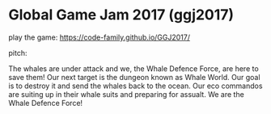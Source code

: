 # Global Game Jam 2017 (ggj2017)

play the game: https://code-family.github.io/GGJ2017/

pitch:

The whales are under attack and we, the Whale Defence Force, are here to save them! Our next target is the dungeon known as Whale World. Our goal is to destroy it and send the whales back to the ocean. Our eco commandos are suiting up in their whale suits and preparing for assualt. We are the Whale Defence Force!
